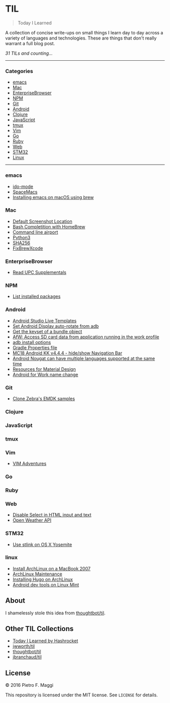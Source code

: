 # TIL

> Today I Learned

A collection of concise write-ups on small things I learn day to day across a
variety of languages and technologies. These are things that don't really
warrant a full blog post.

_31 TILs and counting..._

---

### Categories

* [emacs](#emacs)
* [Mac](#mac)
* [EnterpriseBrowser](#enterprisebrowser)
* [NPM](#npm)
* [Git](#git)
* [Android](#android)
* [Clojure](#clojure)
* [JavaScript](#javascript)
* [tmux](#tmux)
* [Vim](#vim)
* [Go](#go)
* [Ruby](#ruby)
* [Web](#web)
* [STM32](#stm32)
* [Linux](#linux)

---

### emacs

- [ido-mode](emacs/ido_mode.md)
- [SpaceMacs](emacs/spacemacs.md)
- [Installing emacs on macOS using brew](emacs/brew_install.md)

### Mac

- [Default Screenshot Location](mac/default_screenshot_location.md)
- [Bash Completition with HomeBrew](mac/bash_completition.md)
- [Command line airport](mac/airport.md)
- [Python3](mac/python3.md)
- [SHA256](mac/sha256.md)
- [FixBrewXcode](mac/FixBrewXcode.md)

### EnterpriseBrowser
- [Read UPC Supplementals](eb/upc_supplementals.md)

### NPM

- [List installed packages](npm/list_packages.md)

### Android

- [Android Studio Live Templates](android/live_template.md)
- [Set Android Display auto-rotate from adb](android/auto_rotate.md)
- [Get the keyset of a bundle object](android/get_bundle_keyset.md)
- [AfW: Access SD card data from application running in the work profile](android/afw_sdcard.md)
- [adb install options](android/adb_install.md)
- [Gradle Properties file](android/gradle_properties.md)
- [MC18 Android KK v4.4.4 - hide/show Navigation Bar](android/mc18_toggle_navbar.md)
- [Android Nougat can have multiple languages supported at the same time](android/polyglot.md)
- [Resources for Material Design](android/material_colors.md)
- [Android for Work name change](android/AfW_no_more.md)

### Git

- [Clone Zebra's EMDK samples](git/clone_emdk_samples.md)

### Clojure


### JavaScript


### tmux


### Vim
- [VIM Adventures](vim/adventures.md)


### Go


### Ruby


### Web
- [Disable Select in HTML input and text](web/disable_select.md)
- [Open Weather API](web/openweather.md)

### STM32
- [Use stlink on OS X Yosemite](stm32/stlink_osx.md)

### linux
- [Install ArchLinux on a MacBook 2007](linux/archlinux_mac2007.md)
- [ArchLinux Maintenance](linux/al_maintenance.md)
- [Installing Hugo on ArchLinux](linux/al_hugo.md)
- [Android dev tools on Linux Mint](linux/lm_android.md)

## About

I shamelessly stole this idea from
[thoughtbot/til](https://github.com/thoughtbot/til).

## Other TIL Collections

* [Today I Learned by Hashrocket](https://til.hashrocket.com)
* [jwworth/til](https://github.com/jwworth/til)
* [thoughtbot/til](https://github.com/thoughtbot/til)
* [jbranchaud/til](https://github.com/jbranchaud/til)

## License

&copy; 2016 Pietro F. Maggi

This repository is licensed under the MIT license. See `LICENSE` for
details.
